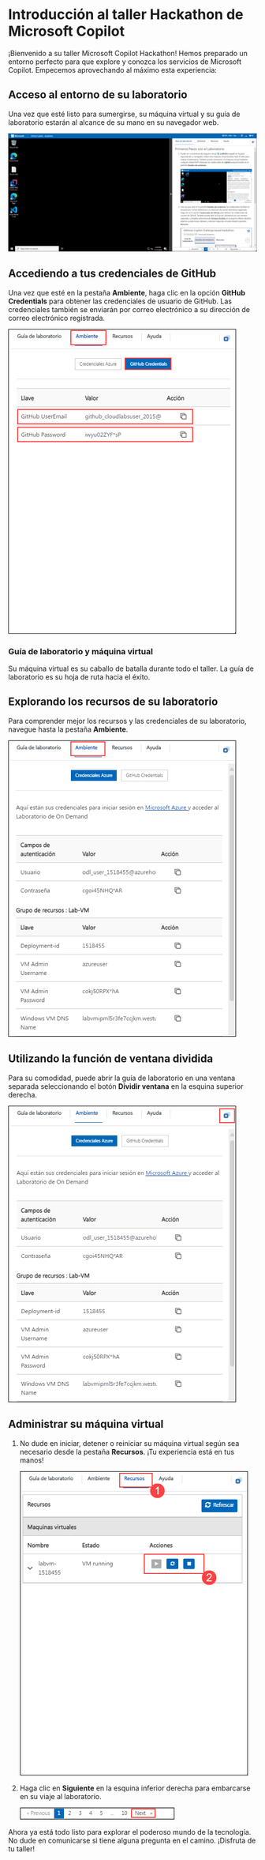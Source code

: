 # Introducción al taller Hackathon de Microsoft Copilot

¡Bienvenido a su taller Microsoft Copilot Hackathon! Hemos preparado un entorno perfecto para que explore y conozca los servicios de Microsoft Copilot. Empecemos aprovechando al máximo esta experiencia:

## Acceso al entorno de su laboratorio

Una vez que esté listo para sumergirse, su máquina virtual y su guía de laboratorio estarán al alcance de su mano en su navegador web.

![](../../media/new-github-copilot-hack-spn-05.png)

## Accediendo a tus credenciales de GitHub

Una vez que esté en la pestaña **Ambiente**, haga clic en la opción **GitHub Credentials** para obtener las credenciales de usuario de GitHub.
Las credenciales también se enviarán por correo electrónico a su dirección de correo electrónico registrada.

![](../../media/new-github-copilot-hack-spn-01.png)

### Guía de laboratorio y máquina virtual
 
Su máquina virtual es su caballo de batalla durante todo el taller. La guía de laboratorio es su hoja de ruta hacia el éxito.

## Explorando los recursos de su laboratorio
 
Para comprender mejor los recursos y las credenciales de su laboratorio, navegue hasta la pestaña **Ambiente**.
 
![](../../media/new-github-copilot-hack-spn-02.png)
 
## Utilizando la función de ventana dividida
 
Para su comodidad, puede abrir la guía de laboratorio en una ventana separada seleccionando el botón **Dividir ventana** en la esquina superior derecha.
 
![](../../media/new-github-copilot-hack-spn-03.png)
 
## Administrar su máquina virtual
 
1. No dude en iniciar, detener o reiniciar su máquina virtual según sea necesario desde la pestaña **Recursos**. ¡Tu experiencia está en tus manos!
 
    ![](../../media/new-github-copilot-hack-spn-04.png)

 
1. Haga clic en **Siguiente** en la esquina inferior derecha para embarcarse en su viaje al laboratorio.
 
    ![](../../media/github-hack-getting-6.png)
 
Ahora ya está todo listo para explorar el poderoso mundo de la tecnología. No dude en comunicarse si tiene alguna pregunta en el camino. ¡Disfruta de tu taller!
